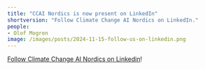 ```yaml
---
title: "CCAI Nordics is now present on LinkedIn"
shortversion: "Follow Climate Change AI Nordics on LinkedIn."
people:
- Olof Mogren
image: /images/posts/2024-11-15-follow-us-on-linkedin.png
---
```


[Follow Climate Change AI Nordics on Linkedin](https://www.linkedin.com/company/climate-change-ai-nordics/?viewAsMember=true)!


